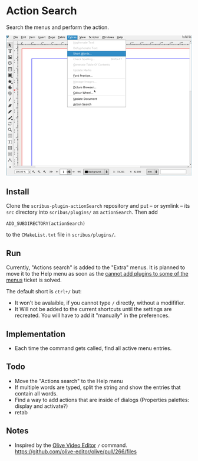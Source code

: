 # Action Search

Search the menus and perform the action.

![](assets/action-search.gif)

## Install

Clone the `scribus-plugin-actionSearch` repository and put – or symlink – its `src` directory into `scribus/plugins/` as `actionSearch`. Then add 

    ADD_SUBDIRECTORY(actionSearch)

to the `CMakeList.txt` file in `scribus/plugins/`.

## Run

Currently, "Actions search" is added to the "Extra" menus. It is planned to move it to the Help menu as soon as the [cannot add plugins to some of the menus](https://bugs.scribus.net/view.php?id=15546) ticket is solved.

The default short is `ctrl+/` but:

- It won't be avalaible, if you cannot type  `/` directly, without a modififier.
- It Will not be added to the current shortcuts until the settings are recreated. You will have to add it "manually" in the preferences.

## Implementation

- Each time the command gets called, find all active menu entries.

## Todo

- Move the "Actions search" to the Help menu
- If multiple words are typed, split the string and show the entries that contain all words.
- Find a way to add actions that are inside of dialogs (Properties palettes: display and activate?)
- retab

## Notes

- Inspired by the [Olive Video Editor](https://github.com/olive-editor/olive) `/` command.  
  <https://github.com/olive-editor/olive/pull/266/files>
